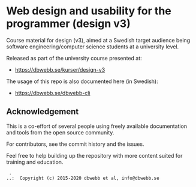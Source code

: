 Web design and usability for the programmer (design v3)
===================

Course material for design (v3), aimed at a Swedish target audience being software engineering/computer science students at a university level.

Released as part of the university course presented at:

* https://dbwebb.se/kurser/design-v3

The usage of this repo is also documented here (in Swedish):

* https://dbwebb.se/dbwebb-cli


Acknowledgement
-------------------

This is a co-effort of several people using freely available documentation and tools from the open source community. 

For contributors, see the commit history and the issues.

Feel free to help building up the repository with more content suited for training and education.

```                                                            
 .
..:  Copyright (c) 2015-2020 dbwebb et al, info@dbwebb.se
```                                                            
